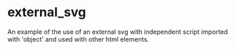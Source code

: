 # external_svg
An example of the use of an external svg with independent script imported with 'object' and used with other html elements.
